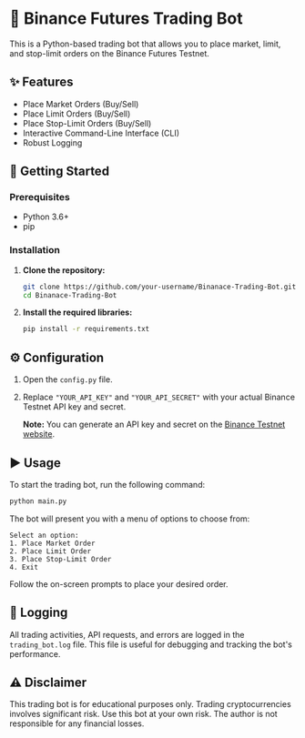 # 🤖 Binance Futures Trading Bot

This is a Python-based trading bot that allows you to place market, limit, and stop-limit orders on the Binance Futures Testnet.

## ✨ Features

- Place Market Orders (Buy/Sell)
- Place Limit Orders (Buy/Sell)
- Place Stop-Limit Orders (Buy/Sell)
- Interactive Command-Line Interface (CLI)
- Robust Logging

## 🚀 Getting Started

### Prerequisites

- Python 3.6+
- pip

### Installation

1. **Clone the repository:**
   ```sh
   git clone https://github.com/your-username/Binanace-Trading-Bot.git
   cd Binanace-Trading-Bot
   ```

2. **Install the required libraries:**
   ```sh
   pip install -r requirements.txt
   ```

## ⚙️ Configuration

1. Open the `config.py` file.
2. Replace `"YOUR_API_KEY"` and `"YOUR_API_SECRET"` with your actual Binance Testnet API key and secret.

   **Note:** You can generate an API key and secret on the [Binance Testnet website](https://testnet.binancefuture.com).

## ▶️ Usage

To start the trading bot, run the following command:

```sh
python main.py
```

The bot will present you with a menu of options to choose from:

```
Select an option:
1. Place Market Order
2. Place Limit Order
3. Place Stop-Limit Order
4. Exit
```

Follow the on-screen prompts to place your desired order.

## 📝 Logging

All trading activities, API requests, and errors are logged in the `trading_bot.log` file. This file is useful for debugging and tracking the bot's performance.

## ⚠️ Disclaimer

This trading bot is for educational purposes only. Trading cryptocurrencies involves significant risk. Use this bot at your own risk. The author is not responsible for any financial losses.
